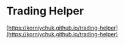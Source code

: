 # Trading Helper

[https://korniychuk.github.io/trading-helper](https://korniychuk.github.io/trading-helper)
